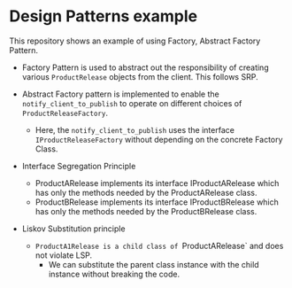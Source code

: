# Design Patterns example

This repository shows an example of using Factory, Abstract Factory Pattern.

- Factory Pattern is used to abstract out the responsibility of creating various `ProductRelease` objects from the client. This follows SRP.

- Abstract Factory pattern is implemented to enable the `notify_client_to_publish` to operate on different choices of `ProductReleaseFactory`.
    - Here, the `notify_client_to_publish` uses the interface `IProductReleaseFactory` without depending on the concrete Factory Class.

- Interface Segregation Principle
   - ProductARelease implements its interface IProductARelease which has only the methods needed by the ProductARelease class.
   - ProductBRelease implements its interface IProductBRelease which has only the methods needed by the ProductBRelease class.

- Liskov Substitution principle
   - `ProductA1Release is a child class of `ProductARelease` and does not violate LSP.
      - We can substitute the parent class instance with the child instance without breaking the code.
